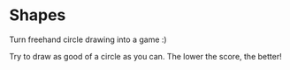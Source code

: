 Shapes
======

Turn freehand circle drawing into a game :)

Try to draw as good of a circle as you can. The lower the score, the better!
